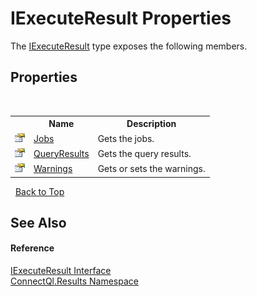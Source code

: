 # IExecuteResult Properties
 

The <a href="T_ConnectQl_Results_IExecuteResult">IExecuteResult</a> type exposes the following members.


## Properties
&nbsp;<table><tr><th></th><th>Name</th><th>Description</th></tr><tr><td>![Public property](media/pubproperty.gif "Public property")</td><td><a href="P_ConnectQl_Results_IExecuteResult_Jobs">Jobs</a></td><td>
Gets the jobs.</td></tr><tr><td>![Public property](media/pubproperty.gif "Public property")</td><td><a href="P_ConnectQl_Results_IExecuteResult_QueryResults">QueryResults</a></td><td>
Gets the query results.</td></tr><tr><td>![Public property](media/pubproperty.gif "Public property")</td><td><a href="P_ConnectQl_Results_IExecuteResult_Warnings">Warnings</a></td><td>
Gets or sets the warnings.</td></tr></table>&nbsp;
<a href="#iexecuteresult-properties">Back to Top</a>

## See Also


#### Reference
<a href="T_ConnectQl_Results_IExecuteResult">IExecuteResult Interface</a><br /><a href="N_ConnectQl_Results">ConnectQl.Results Namespace</a><br />